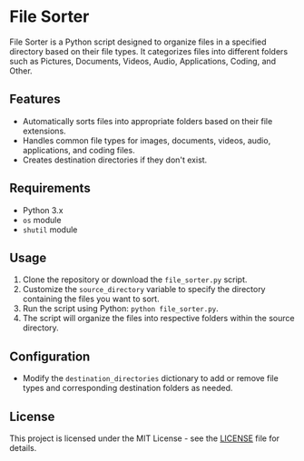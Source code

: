 # File Sorter

File Sorter is a Python script designed to organize files in a specified directory based on their file types. It categorizes files into different folders such as Pictures, Documents, Videos, Audio, Applications, Coding, and Other.

## Features
- Automatically sorts files into appropriate folders based on their file extensions.
- Handles common file types for images, documents, videos, audio, applications, and coding files.
- Creates destination directories if they don't exist.

## Requirements
- Python 3.x
- `os` module
- `shutil` module

## Usage
1. Clone the repository or download the `file_sorter.py` script.
2. Customize the `source_directory` variable to specify the directory containing the files you want to sort.
3. Run the script using Python: `python file_sorter.py`.
4. The script will organize the files into respective folders within the source directory.

## Configuration
- Modify the `destination_directories` dictionary to add or remove file types and corresponding destination folders as needed.

## License
This project is licensed under the MIT License - see the [LICENSE](LICENSE) file for details.
